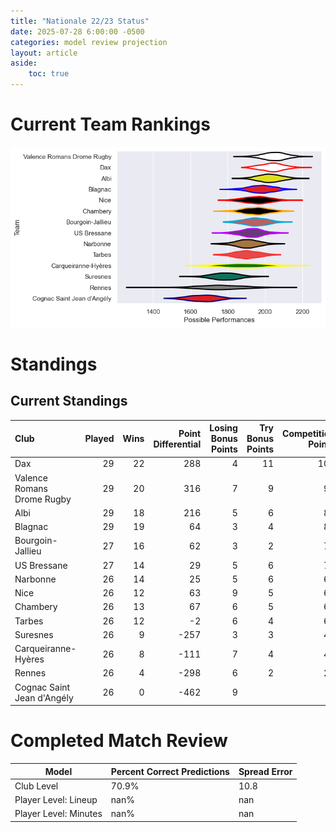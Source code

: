 ```yaml
---  
title: "Nationale 22/23 Status"  
date: 2025-07-28 6:00:00 -0500  
categories: model review projection  
layout: article  
aside:  
    toc: true  
---
```

# Current Team Rankings


![Club Rankings](plots/rankings_Nationale_2223.png)
# Standings

## Current Standings


| Club                       |   Played |   Wins |   Point Differential |   Losing Bonus Points |   Try Bonus Points |   Competition Points |
|:---------------------------|---------:|-------:|---------------------:|----------------------:|-------------------:|---------------------:|
| Dax                        |       29 |     22 |                  288 |                     4 |                 11 |                  103 |
| Valence Romans Drome Rugby |       29 |     20 |                  316 |                     7 |                  9 |                   98 |
| Albi                       |       29 |     18 |                  216 |                     5 |                  6 |                   89 |
| Blagnac                    |       29 |     19 |                   64 |                     3 |                  4 |                   87 |
| Bourgoin-Jallieu           |       27 |     16 |                   62 |                     3 |                  2 |                   73 |
| US Bressane                |       27 |     14 |                   29 |                     5 |                  6 |                   71 |
| Narbonne                   |       26 |     14 |                   25 |                     5 |                  6 |                   69 |
| Nice                       |       26 |     12 |                   63 |                     9 |                  5 |                   66 |
| Chambery                   |       26 |     13 |                   67 |                     6 |                  5 |                   63 |
| Tarbes                     |       26 |     12 |                   -2 |                     6 |                  4 |                   62 |
| Suresnes                   |       26 |      9 |                 -257 |                     3 |                  3 |                   44 |
| Carqueiranne-Hyères        |       26 |      8 |                 -111 |                     7 |                  4 |                   43 |
| Rennes                     |       26 |      4 |                 -298 |                     6 |                  2 |                   24 |
| Cognac Saint Jean d'Angély |       26 |      0 |                 -462 |                     9 |                    |                    9 |



# Completed Match Review


| Model | Percent Correct Predictions | Spread Error |
| ------ | ------ | ------ |
| Club Level | 70.9% | 10.8 |
| Player Level: Lineup | nan% | nan |
| Player Level: Minutes | nan% | nan |

